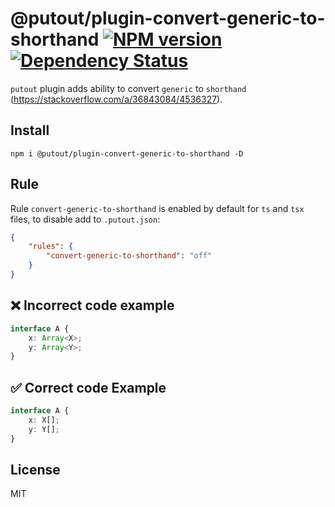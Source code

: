 # @putout/plugin-convert-generic-to-shorthand [![NPM version][NPMIMGURL]][NPMURL] [![Dependency Status][DependencyStatusIMGURL]][DependencyStatusURL]

[NPMIMGURL]: https://img.shields.io/npm/v/@putout/plugin-convert-generic-to-shorthand.svg?style=flat&longCache=true
[NPMURL]: https://npmjs.org/package/@putout/plugin-convert-generic-to-shorthand "npm"
[DependencyStatusURL]: https://david-dm.org/coderaiser/putout?path=packages/plugin-convert-generic-to-shorthand
[DependencyStatusIMGURL]: https://david-dm.org/coderaiser/putout.svg?path=packages/plugin-convert-generic-to-shorthand

`putout` plugin adds ability to convert `generic` to `shorthand` (https://stackoverflow.com/a/36843084/4536327).

## Install

```
npm i @putout/plugin-convert-generic-to-shorthand -D
```

## Rule

Rule `convert-generic-to-shorthand` is enabled by default for `ts` and `tsx` files, to disable add to `.putout.json`:

```json
{
    "rules": {
        "convert-generic-to-shorthand": "off"
    }
}
```

## ❌ Incorrect code example

```ts
interface A {
    x: Array<X>;
    y: Array<Y>;
}
```

## ✅ Correct code Example

```ts
interface A {
    x: X[];
    y: Y[];
}
```

## License

MIT
